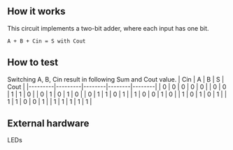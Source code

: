 <!---

This file is used to generate your project datasheet. Please fill in the information below and delete any unused
sections.

You can also include images in this folder and reference them in the markdown. Each image must be less than
512 kb in size, and the combined size of all images must be less than 1 MB.
-->

## How it works

This circuit implements a two-bit adder, where each input has one bit.

`A + B + Cin = S with Cout`

## How to test

Switching A, B, Cin result in following Sum and Cout value.
| Cin     | A       | B      | S      | Cout   |
|---------|---------|--------|--------|--------|
| 0       | 0       | 0      | 0      | 0      |
| 0       | 0       | 1      | 1      | 0      |
| 0       | 1       | 0      | 1      | 0      |
| 0       | 1       | 1      | 0      | 1      |
| 1       | 0       | 0      | 1      | 0      |
| 1       | 0       | 1      | 0      | 1      |
| 1       | 1       | 0      | 0      | 1      |
| 1       | 1       | 1      | 1      | 1      |

## External hardware

LEDs
